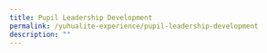 ```yaml
---
title: Pupil Leadership Development
permalink: /yuhualite-experience/pupil-leadership-development
description: ""
---
```

